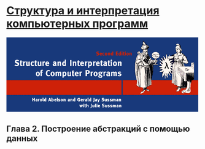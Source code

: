 # [Структура и интерпретация компьютерных программ](../../README.md#Структура-и-интерпретация-компьютерных-программ)

![Alt text](../../images/common/cover-sicp.gif "Структура и интерпретация компьютерных программ")

## Глава 2. Построение абстракций с помощью данных
